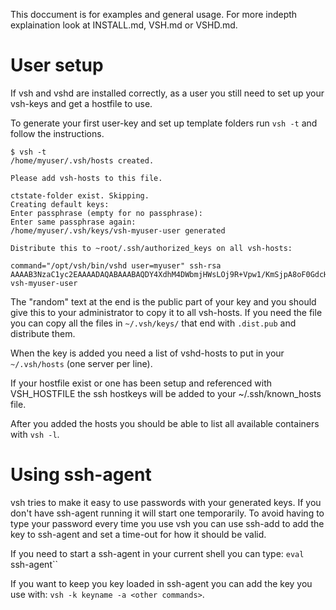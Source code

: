 This doccument is for examples and general usage. For more indepth explaination look at INSTALL.md, VSH.md or VSHD.md.

# User setup #

If vsh and vshd are installed correctly, as a user you still need to set up your vsh-keys and get a hostfile to use.

To generate your first user-key and set up template folders run `vsh -t` and follow the instructions.

```
$ vsh -t
/home/myuser/.vsh/hosts created.

Please add vsh-hosts to this file.

ctstate-folder exist. Skipping.
Creating default keys:
Enter passphrase (empty for no passphrase): 
Enter same passphrase again: 
/home/myuser/.vsh/keys/vsh-myuser-user generated

Distribute this to ~root/.ssh/authorized_keys on all vsh-hosts:

command="/opt/vsh/bin/vshd user=myuser" ssh-rsa AAAAB3NzaC1yc2EAAAADAQABAAABAQDY4XdhM4DWbmjHWsLOj9R+Vpw1/KmSjpA8oF0GdcHUFb1POo4Vz0oJIlOxHYI3t8ZzEuj9fl43uzh7jAWxn0T2ETvo5jZSjCooDNNxDwqxa43C14q7aZqRRYHOA46QiF+mCzfseOEQxmmbS6mbPg7wq1A+bVboIq/qgw4VCsdOUxhWDA8WbP4mGcfZcLwI7xK4HWQBTppZKlD+s/O/1U02U+QrgAphnRokJOM0+wGNrIcqa9+gz4BYtr9TXOCc8uY4RSfBWdXjLFUXNP1kS3queAeyN2u6+3Ny/gXgA7aqEszAPkxCu61z43jx0A78hgylcFrnBD3hNSpL6tHJ74Rv vsh-myuser-user
```

The "random" text at the end is the public part of your key and you should give this to your administrator to copy it to all vsh-hosts. If you need the file you can copy all the files in `~/.vsh/keys/` that end with `.dist.pub` and distribute them.

When the key is added you need a list of vshd-hosts to put in your `~/.vsh/hosts` (one server per line).

If your hostfile exist or one has been setup and referenced with VSH_HOSTFILE the ssh hostkeys will be added to your ~/.ssh/known_hosts file.

After you added the hosts you should be able to list all available containers with `vsh -l`.

# Using ssh-agent #

vsh tries to make it easy to use passwords with your generated keys. If you don't have ssh-agent running it will start one temporarily. To avoid having to type your password every time you use vsh you can use ssh-add to add the key to ssh-agent and set a time-out for how it should be valid.

If you need to start a ssh-agent in your current shell you can type: `eval `ssh-agent``

If you want to keep you key loaded in ssh-agent you can add the key you use with: `vsh -k keyname -a <other commands>`.

